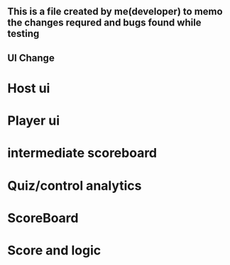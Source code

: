 ## This is a file created by me(developer) to memo the changes requred and bugs found while testing ##


## UI Change ##



# Host ui




# Player ui




# intermediate scoreboard



# Quiz/control analytics




# ScoreBoard 



# Score and logic


